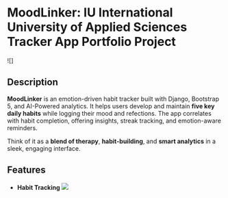 # MoodLinker: IU International University of Applied Sciences Tracker App Portfolio Project

![]

## Description

**MoodLinker** is an emotion-driven habit tracker built with Django, Bootstrap 5, and AI-Powered analytics. It helps users develop and maintain **five key daily habits** while logging their mood and refections. The app correlates with habit completion, offering insights, streak tracking, and emotion-aware reminders.

Think of it as a **blend of therapy**, **habit-building**, and **smart analytics** in a sleek, engaging interface.

## Features

- **Habit Tracking**
  <img src="C:\Users\User\OneDrive\Documents\Projects\moodlinker\media\profile_pics\IMG-20190223-WA0013.jpg">

